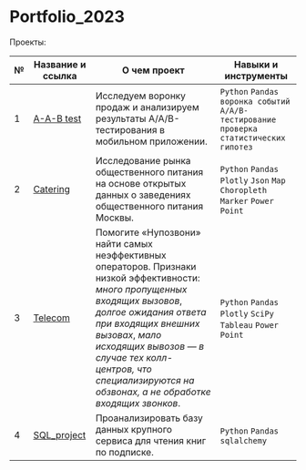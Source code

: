 # Portfolio_2023

Проекты:

| №	| Название и ссылка	| О чем проект |	Навыки и инструменты |
|---|-------------------|--------------|-----------------------|
|1|[A-A-B test](https://github.com/Tol357/Portfolio_2023/tree/main/A-A-B%20test)|Исследуем воронку продаж и анализируем результаты A/A/B-тестирования в мобильном приложении.|`Python` `Pandas` `воронка событий` `А/A/B-тестирование` `проверка статистических гипотез`|
|2|[Catering](https://github.com/Tol357/Portfolio_2023/tree/main/Catering)|Исследование рынка общественного питания на основе открытых данных о заведениях общественного питания Москвы.|`Python` `Pandas` `Plotly` `Json` `Map` `Choropleth` `Marker` `Power Point`|
|3|[Telecom](https://github.com/Tol357/Portfolio_2023/tree/main/Telecom)|Помогите «Нупозвони» найти самых неэффективных операторов. Признаки низкой эффективности: *много пропущенных входящих вызовов*, *долгое ожидания ответа при входящих внешних вызовах*, *мало исходящих вывозов — в случае тех колл-центров, что специализируются на обзвонах, а не обработке входящих звонков*.|`Python` `Pandas` `Plotly` `SciPy` `Tableau` `Power Point`|
|4|[SQL_project](https://github.com/Tol357/Portfolio_2023/tree/main/SQL_project)|Проанализировать базу данных крупного сервиса для чтения книг по подписке.|`Python` `Pandas` `sqlalchemy`|
